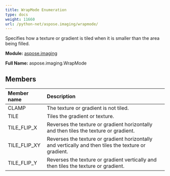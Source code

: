 ```yaml
---
title: WrapMode Enumeration
type: docs
weight: 11660
url: /python-net/aspose.imaging/wrapmode/
---
```


Specifies how a texture or gradient is tiled when it is smaller than the area being filled.

**Module:** [aspose.imaging](/imaging/python-net/aspose.imaging/)

**Full Name:** aspose.imaging.WrapMode

## **Members**
| **Member name** | **Description** |
| :- | :- |
| CLAMP | The texture or gradient is not tiled. |
| TILE | Tiles the gradient or texture. |
| TILE_FLIP_X | Reverses the texture or gradient horizontally and then tiles the texture or gradient. |
| TILE_FLIP_XY | Reverses the texture or gradient horizontally and vertically and then tiles the texture or gradient. |
| TILE_FLIP_Y | Reverses the texture or gradient vertically and then tiles the texture or gradient. |
